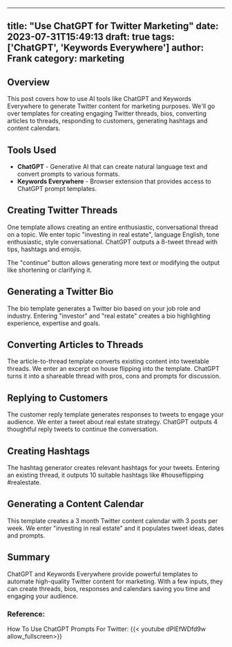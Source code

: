 
---
title: "Use ChatGPT for Twitter Marketing"
date: 2023-07-31T15:49:13
draft: true
tags: ['ChatGPT', 'Keywords Everywhere']
author: Frank
category: marketing
---

## Overview

This post covers how to use AI tools like ChatGPT and Keywords Everywhere to generate Twitter content for marketing purposes. We'll go over templates for creating engaging Twitter threads, bios, converting articles to threads, responding to customers, generating hashtags and content calendars. 

## Tools Used

- **ChatGPT** - Generative AI that can create natural language text and convert prompts to various formats.
- **Keywords Everywhere** - Browser extension that provides access to ChatGPT prompt templates. 

## Creating Twitter Threads

One template allows creating an entire enthusiastic, conversational thread on a topic. We enter topic "investing in real estate", language English, tone enthusiastic, style conversational. ChatGPT outputs a 8-tweet thread with tips, hashtags and emojis.

The "continue" button allows generating more text or modifying the output like shortening or clarifying it.

## Generating a Twitter Bio

The bio template generates a Twitter bio based on your job role and industry. Entering "investor" and "real estate" creates a bio highlighting experience, expertise and goals.

## Converting Articles to Threads 

The article-to-thread template converts existing content into tweetable threads. We enter an excerpt on house flipping into the template. ChatGPT turns it into a shareable thread with pros, cons and prompts for discussion.

## Replying to Customers

The customer reply template generates responses to tweets to engage your audience. We enter a tweet about real estate strategy. ChatGPT outputs 4 thoughtful reply tweets to continue the conversation. 

## Creating Hashtags

The hashtag generator creates relevant hashtags for your tweets. Entering an existing thread, it outputs 10 suitable hashtags like #houseflipping #realestate.

## Generating a Content Calendar

This template creates a 3 month Twitter content calendar with 3 posts per week. We enter "investing in real estate" and it populates tweet ideas, dates and prompts.

## Summary

ChatGPT and Keywords Everywhere provide powerful templates to automate high-quality Twitter content for marketing. With a few inputs, they can create threads, bios, responses and calendars saving you time and engaging your audience.


### Reference:
How To Use ChatGPT Prompts For Twitter:
{{< youtube dPlEfWDfd9w allow_fullscreen>}}
        
